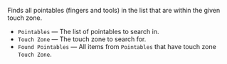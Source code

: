 Finds all pointables (fingers and tools) in the list that are within the given touch zone.

   - `Pointables` — The list of pointables to search in.
   - `Touch Zone` — The touch zone to search for.
   - `Found Pointables` — All items from `Pointables` that have touch zone `Touch Zone`.
